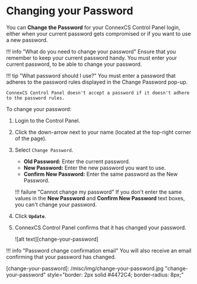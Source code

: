 # Changing your Password

You can **Change the Password** for your ConnexCS Control Panel login, either when your current password gets compromised or if you want to use a new password.

!!! info "What do you need to change your password"
    Ensure that you remember to keep your current password handy. You must enter your current password, to be able to change your password.

!!! tip "What password should I use?"
    You must enter a password that adheres to the password rules displayed in the Change Password pop-up.

    ConnexCS Control Panel doesn't accept a password if it doesn't adhere to the password rules.

To change your password:

1. Login to the Control Panel.
2. Click the down-arrow next to your name (located at the top-right corner of the page).
3. Select `Change Password`.
    * **Old Password:** Enter the current password.
    * **New Password:** Enter the new password you want to use.
    * **Confirm New Password:** Enter the same password as the New Password.

    !!! failure "Cannot change my password"
        If you don't enter the same values in the **New Password** and **Confirm New Password** text boxes, you can't change your password.

4. Click **`Update`**.
5. ConnexCS Control Panel confirms that it has changed your password.

    ![alt text][change-your-password]

!!! info "Password change confirmation email"
    You will also receive an email confirming that your password has changed.

[change-your-password]: /misc/img/change-your-password.jpg "change-your-password" style="border: 2px solid #4472C4; border-radius: 8px;"
